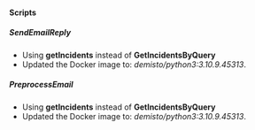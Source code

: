 
#### Scripts
##### SendEmailReply
- Using **getIncidents** instead of **GetIncidentsByQuery**
- Updated the Docker image to: *demisto/python3:3.10.9.45313*.
##### PreprocessEmail
- Using **getIncidents** instead of **GetIncidentsByQuery**
- Updated the Docker image to: *demisto/python3:3.10.9.45313*.
